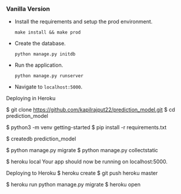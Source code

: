 ### Vanilla Version

- Install the requirements and setup the prod environment.

	`make install && make prod`

- Create the database.

	`python manage.py initdb`

- Run the application.

	`python manage.py runserver`

- Navigate to `localhost:5000`.

Deploying in Heroku

$ git clone https://github.com/kapilrajput22/prediction_model.git 
$ cd prediction_model

$ python3 -m venv getting-started
$ pip install -r requirements.txt

$ createdb prediction_model

$ python manage.py migrate
$ python manage.py collectstatic

$ heroku local
Your app should now be running on localhost:5000.

Deploying to Heroku
$ heroku create
$ git push heroku master

$ heroku run python manage.py migrate
$ heroku open

